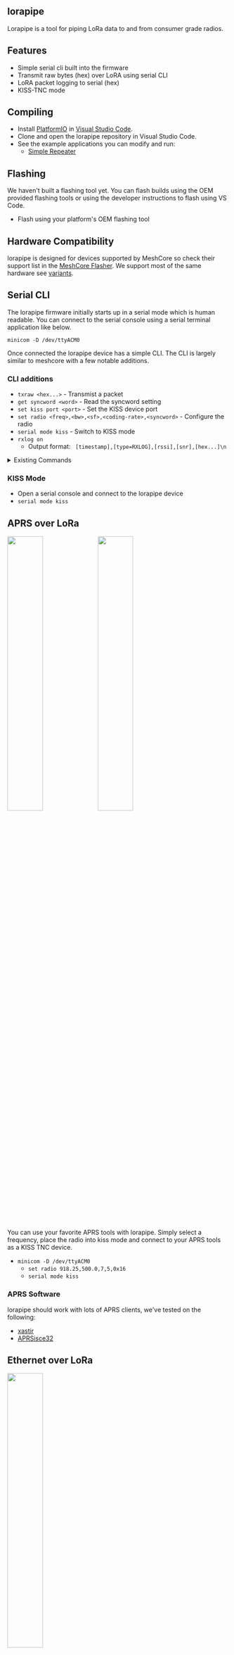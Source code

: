 ## lorapipe

Lorapipe is a tool for piping LoRa data to and from consumer grade radios.

## Features

 - Simple serial cli built into the firmware
 - Transmit raw bytes (hex) over LoRA using serial CLI
 - LoRA packet logging to serial (hex)
 - KISS-TNC mode

## Compiling
- Install [PlatformIO](https://docs.platformio.org) in [Visual Studio Code](https://code.visualstudio.com).
- Clone and open the lorapipe repository in Visual Studio Code.
- See the example applications you can modify and run:
  - [Simple Repeater](./examples/simple_repeater)

## Flashing

We haven't built a flashing tool yet. You can flash builds using the OEM provided flashing tools or using the developer instructions to flash using VS Code.

- Flash using your platform's OEM flashing tool


## Hardware Compatibility

lorapipe is designed for devices supported by MeshCore so check their support list in the [MeshCore Flasher](https://flasher.meshcore.co.uk). We support most of the same hardware see [variants](https://github.com/datapartyjs/lorapipe/tree/main/variants).

## Serial CLI

The lorapipe firmware initially starts up in a serial mode which is human readable. You can connect to the serial console using a serial terminal application like below.

`minicom -D /dev/ttyACM0`

Once connected the lorapipe device has a simple CLI. The CLI is largely similar to meshcore with a few notable additions.

### CLI additions

 * `txraw <hex...>` - Transmist a packet
 * `get syncword <word>` - Read the syncword setting
 * `set kiss port <port>` - Set the KISS device port
 * `set radio <freq>,<bw>,<sf>,<coding-rate>,<syncword>` - Configure the radio
 * `serial mode kiss` - Switch to KISS mode
 * `rxlog on`
   * Output format: ` [timestamp],[type=RXLOG],[rssi],[snr],[hex...]\n` 

 <details>
      <summary> Existing Commands</summary>

 * `reboot`
 * `clock sync`
 * `start ota`
 * `clock`
 * `time`
 * `tempradio`
 * `clear stats`
 * `get af`
 * `get agc.reset.interval`
 * `get name`
 * `get lat`
 * `get lon`
 * `get radio`
 * `get rxdelay`
 * `get txdelay`
 * `get tx`
 * `get freq`
 * `set af`
 * `set int.thresh`
 * `set agc.reset.interval`
 * `set name`
 * `set radio`
 * `set lat`
 * `set lon`
 * `set rxdelay`
 * `set txdelay`
 * `set tx`
 * `set freq`
 * `erase`
 * `ver`
 * `log start`
 * `log stop`
 * `rxlog on`
 * `rxlog off`
</details>

### KISS Mode

 * Open a serial console and connect to the lorapipe device
 * `serial mode kiss`

## APRS over LoRa

<img src="https://github.com/user-attachments/assets/ca4e8caf-5eff-44d3-8ff0-c9d57bfc6ca3" width="40%"></img> <img src="https://github.com/user-attachments/assets/aa4506dd-34b6-4277-af8e-3470ef8f8dfa" width="40%"></img> 

You can use your favorite APRS tools with lorapipe. Simply select a frequency, place the radio into kiss mode and connect to your APRS tools as a KISS TNC device.

 * `minicom -D /dev/ttyACM0`
   * `set radio 918.25,500.0,7,5,0x16`
   * `serial mode kiss`

### APRS Software

lorapipe should work with lots of APRS clients, we've tested on the following:

 * [xastir](https://xastir.org/index.php/Main_Page)
 * [APRSisce32](http://aprsisce.wikidot.com/)



## Ethernet over LoRa

<img src="https://github.com/user-attachments/assets/d8347c1c-d76d-469b-89d2-cd2c18859607" width="40%"></img>


Run the following on two or more computers, each with a lorapipe device attached, to create an ethernet over LoRa network.

 * Install [`tncattach`](https://github.com/markqvist/tncattach)
   * `git clone https://github.com/markqvist/tncattach.git`
   * `cd tncattach`
   * `make`
   * `sudo make install`
 * `minicom -D /dev/ttyACM0`
   * `set radio 916.75,500.0,5,5,0x16`
   * `serial mode kiss`

### On the first machine

 * `sudo tncattach --mtu=230 -e -noipv6 --ipv4=10.10.10.10/24 /dev/ttyACM0 115200`

### On the second machine

 * `sudo tncattach --mtu=230 -e -noipv6 --ipv4=10.10.10.11/24 /dev/ttyACM0 115200`
